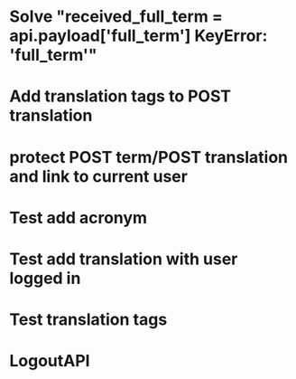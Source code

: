 # Solve "received_full_term = api.payload['full_term'] KeyError: 'full_term'"
# Add translation tags to POST translation
# protect POST term/POST translation and link to current user
# Test add acronym
# Test add translation with user logged in
# Test translation tags
# LogoutAPI
